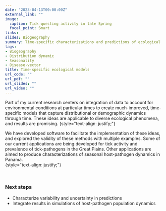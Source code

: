 ```yaml
---
date: "2023-04-13T00:00:00Z"
external_link: ""
image:
  caption: Tick questing activity in late Spring
  focal_point: Smart
links:
slides: Biogeography
summary: Time-specific characterizations and predictions of ecological phenomena.
tags:
- Biogeography
- Distribution dynamic
- Seasonality
- Disease-vector
title: Time-specific ecological models
url_code: ""
url_pdf: ""
url_slides: ""
url_video: ""
---
```


Part of my current research centers on integration of data to account for environmental conditions at particular times to create much-improved, time-specific models that capture distributional or demographic dynamics through time. These ideas are applicable to diverse ecological phenomena, and results are promising.
{style="text-align: justify;"}

We have developed software to facilitate the implementation of these ideas, and explored the validity of these methods with multiple examples. Some of our current applications are being developed for tick activity and prevalence of tick-pathogens in the Great Plains. Other applications are aimed to produce characterizations of seasonal host-pathogen dynamics in Panama.  
{style="text-align: justify;"}

<br>

### Next steps

- Characterize variability and uncertainty in predictions
- Integrate results in simulations of host-pathogen population dynamics

<br>
